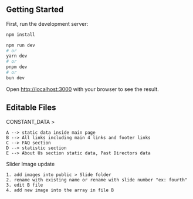 ## Getting Started

First, run the development server:

```bash
npm install

npm run dev
# or
yarn dev
# or
pnpm dev
# or
bun dev
```

Open [http://localhost:3000](http://localhost:3000) with your browser to see the result.

## Editable Files

CONSTANT_DATA >

    A --> static data inside main page
    B --> All links including main 4 links and footer links
    C --> FAQ section
    D --> statistic section
    E --> About Us section static data, Past Directors data

Slider Image update

    1. add images into public > Slide folder
    2. rename with existing name or rename with slide number "ex: fourth"
    3. edit B file
    4. add new image into the array in file B
